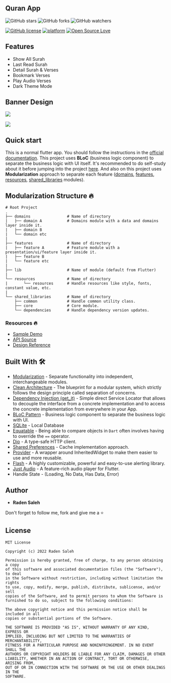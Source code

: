 ## Quran App
![GitHub stars](https://img.shields.io/github/stars/radensaleh/Quran-App?style=social)
![GitHub forks](https://img.shields.io/github/forks/radensaleh/Quran-App?style=social)
![GitHub watchers](https://img.shields.io/github/watchers/radensaleh/Quran-App?style=social)

[![GitHub license](https://img.shields.io/badge/License-MIT-blue.svg)](https://github.com/radensaleh/Quran-App/blob/master/LICENSE)
[![platform](https://img.shields.io/badge/platform-Flutter-blue.svg)](https://flutter.dev/)
[![Open Source Love](https://badges.frapsoft.com/os/v2/open-source.svg?v=103)](https://github.com/radensaleh/Quran-App)

## Features
*  Show All Surah
*  Last Read Surah
*  Detail Surah & Verses
*  Bookmark Verses
*  Play Audio Verses
*  Dark Theme Mode

## Banner Design
<pre>
<img src="assets/banner/quran_app_dark_theme.png">

<img src="assets/banner/quran_app_light_theme.png">
</pre>

## Quick start
This is a normal flutter app. You should follow the instructions in the [official documentation](https://flutter.io/docs/get-started/install).
This project uses **BLoC** (business logic component) to separate the business logic with UI itself.
It's recommended to do self-study about it before jumping into the project [here](https://bloclibrary.dev/).
And also on this project uses **Modularization** approach to separate each feature ([domains](https://github.com/radensaleh/Quran-App/tree/master/domains/quran), [features](https://github.com/radensaleh/Quran-App/tree/master/features), [resources](https://github.com/radensaleh/Quran-App/tree/master/resources/resources), [shared_libraries](https://github.com/radensaleh/Quran-App/tree/master/shared_libraries) modules).

## Modularization Structure 🔥

    # Root Project
    .
    ├── domains                # Name of directory
    |   ├── domain A           # Domains module with a data and domains layer inside it.
    |   ├── domain B
    |   └── domain etc
    |
    ├── features               # Name of directory
    |   ├── feature A          # Feature module with a presentation/ui/feature layer inside it.
    |   ├── feature B
    |   └── feature etc
    |
    ├── lib                    # Name of module (default from Flutter)
    |
    └── resources              # Name of directory
    |       └── resources      # Handle resources like style, fonts, constant value, etc.
    |
    └── shared_libraries       # Name of directory
        ├── common             # Handle common utility class.
        ├── core               # Core module.
        └── dependencies       # Handle dependency version updates.

### Resources 🔥

* [Sample Demo](https://drive.google.com/file/d/1zna9SXSzV0aXApUT6pwGHJBZ8FWbSGyN/view?usp=share_link)
* [API Source](https://github.com/gadingnst/quran-api)
* [Design Reference](https://www.figma.com/community/file/966921639679380402)

## Built With 🛠
* [Modularization](https://medium.com/flutter-community/mastering-flutter-modularization-in-several-ways-f5bced19101a) - Separate functionality into independent, interchangeable modules.
* [Clean Architecture](https://medium.com/ruangguru/an-introduction-to-flutter-clean-architecture-ae00154001b0) - The blueprint for a modular system, which strictly follows the design principle called separation of concerns.
* [Dependency Injection (get_it)](https://pub.dev/packages/get_it) - Simple direct Service Locator that allows to decouple the interface from a concrete implementation and to access the concrete implementation from everywhere in your App.
* [BLoC Pattern](https://bloclibrary.dev/) - Business logic component to separate the business logic with UI.
* [SQLite](https://pub.dev/packages/sqflite) - Local Database
* [Equatable](https://pub.dev/packages/equatable) - Being able to compare objects in `Dart` often involves having to override the `==` operator.
* [Dio](https://github.com/flutterchina/dio/) - A type-safe HTTP client.
* [Shared Preferences](https://pub.dev/packages/shared_preferences) - Cache implementation approach.
* [Provider](https://pub.dev/packages/provider) - A wrapper around InheritedWidget to make them easier to use and more reusable.
* [Flash](https://pub.dev/packages/flash) - A highly customizable, powerful and easy-to-use alerting library.
* [Just Audio](https://pub.dev/packages/just_audio) - A feature-rich audio player for Flutter.
* Handle State - (Loading, No Data, Has Data, Error)

## Author

* **Raden Saleh**

Don't forget to follow me, fork and give me a ⭐


## License

```
MIT License

Copyright (c) 2022 Raden Saleh

Permission is hereby granted, free of charge, to any person obtaining a copy
of this software and associated documentation files (the "Software"), to deal
in the Software without restriction, including without limitation the rights
to use, copy, modify, merge, publish, distribute, sublicense, and/or sell
copies of the Software, and to permit persons to whom the Software is
furnished to do so, subject to the following conditions:

The above copyright notice and this permission notice shall be included in all
copies or substantial portions of the Software.

THE SOFTWARE IS PROVIDED "AS IS", WITHOUT WARRANTY OF ANY KIND, EXPRESS OR
IMPLIED, INCLUDING BUT NOT LIMITED TO THE WARRANTIES OF MERCHANTABILITY,
FITNESS FOR A PARTICULAR PURPOSE AND NONINFRINGEMENT. IN NO EVENT SHALL THE
AUTHORS OR COPYRIGHT HOLDERS BE LIABLE FOR ANY CLAIM, DAMAGES OR OTHER
LIABILITY, WHETHER IN AN ACTION OF CONTRACT, TORT OR OTHERWISE, ARISING FROM,
OUT OF OR IN CONNECTION WITH THE SOFTWARE OR THE USE OR OTHER DEALINGS IN THE
SOFTWARE.
```